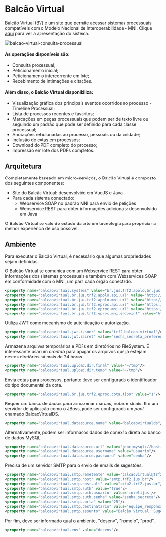 # Balcão Virtual

Balcão Virtual (BV) é um site que permite acessar sistemas processuais compatíveis com o Modelo Nacional de Interoperabilidade - MNI. Clique [aqui](https://docs.google.com/presentation/d/11qFey-qboRy3G0X4thrT3370daoDSTCRetbv_LfDOSc/edit?usp=sharing) para ver a apresentação do sistema.

![balcao-virtual-consulta-processual](https://user-images.githubusercontent.com/4137623/54284473-bec09a00-457e-11e9-9864-c3baf411792d.png)

#### As operações disponíveis são:
- Consulta processual;
- Peticionamento inicial;
- Peticionamento intercorrente em lote;
- Recebimento de intimações e citações.

#### Além disso, o Balcão Virtual disponibiliza:
- Visualização gráfica dos principais eventos ocorridos no processo - Timeline Processual;
- Lista de processos recentes e favoritos;
- Marcações em peças processuais que podem ser de texto livre ou seguindo um padrão que pode ser definido para cada classe processual;
- Anotações relacionadas ao processo, pessoais ou da unidade;
- Inclusão de cotas em processos;
- Download do PDF completo do processo;
- Impressão em lote dos PDFs completos.

## Arquitetura

Completamente baseado em micro-serviços, o Balcão Virtual é composto dos seguintes componentes:
- Site do Balcão Virtual: desenvolvido em VueJS e Java
- Para cada sistema conectado:
  - Webservice SOAP no padrão MNI para envio de petições
  - Webservice REST para obter informações adicionais: desenvolvido em Java

O Balcão Virtual se vale do estado da arte em tecnologia para propriciar a melhor experiência de uso possível.

## Ambiente

Para executar o Balcão Virtual, é necessário que algumas propriedades sejam definidas.

O Balcão Virtual se comunica com um Webservice REST para obter informações dos sistemas processuais e também com Webservices SOAP em conformidade com o MNI, um para cada órgão conectado.

```xml
<property name="balcaovirtual.systems" value="br.jus.trf2.apolo,br.jus.trf2.eproc"/>
<property name="balcaovirtual.br.jus.trf2.apolo.api.url" value="http://host/ApoloWS/api"/>
<property name="balcaovirtual.br.jus.trf2.apolo.mni.url" value="http://host/servico-intercomunicacao-2.2.2-mtom/trf2/?wsdl"/>
<property name="balcaovirtual.br.jus.trf2.eproc.api.url" value="https://host/eproc-api/api/v1"/>
<property name="balcaovirtual.br.jus.trf2.eproc.mni.url" value="https://host/eproc/wsdl.php?srv=intercomunicacao2.2"/>
<property name="balcaovirtual.br.jus.trf2.eproc.mni.endpoint" value="https://host/eproc/ws/controlador_ws.php?srv=intercomunicacao2.2"/>
```

Utiliza JWT como mecanismo de autenticação e autorização.

```xml
<property name="balcaovirtual.jwt.issuer" value="trf2-balcao-virtual"/>
<property name="balcaovirtual.jwt.secret" value="senha_secreta_preferencialmente_guid"/>
```

Armazena arquivos temporários e PDFs em diretórios no FileSystem. É interessante usar um *crontab* para apagar os arquivos que já estejam nestes diretórios há mais de 24 horas.

```xml
<property name="balcaovirtual.upload.dir.final" value="~/tmp"/>
<property name="balcaovirtual.upload.dir.temp" value="~/tmp"/>
```

Envia cotas para processos, portanto deve ser configurado o identificador do tipo documental da cota.

```xml
<property name="balcaovirtual.br.jus.trf2.eproc.cota.tipo" value="1"/>
```

Requer um banco de dados para armazenar marcas, notas e sinais. Em um servidor de aplicação como o JBoss, pode ser configurado um _pool_ chamado BalcaoVirtualDS. 

```xml
<property name="balcaovirtual.datasource.name" value="balcaovirtualds"/>
```

Alternativamente, podem ser informados dados de conexão direta ao banco de dados MySQL.

```xml
<property name="balcaovirtual.datasource.url" value="jdbc:mysql://host/balcaovirtual"/>
<property name="balcaovirtual.datasource.username" value="usuario"/>
<property name="balcaovirtual.datasource.password" value="senha"/>
```

Precisa de um servidor SMTP para o envio de emails de sugestões.

```xml
<property name="balcaovirtual.smtp.remetente" value="balcaovirtual@trf2.jus.br"/>
<property name="balcaovirtual.smtp.host" value="smtp.trf2.jus.br"/>
<property name="balcaovirtual.smtp.host.alt" value="smtp2.trf2.jus.br"/>
<property name="balcaovirtual.smtp.auth" value="true"/>
<property name="balcaovirtual.smtp.auth.usuario" value="intelijus"/>
<property name="balcaovirtual.smtp.auth.senha" value="senha_secreta"/>
<property name="balcaovirtual.smtp.porta" value="25"/>
<property name="balcaovirtual.smtp.destinatario" value="equipe_responsavel@trf2.jus.br"/>
<property name="balcaovirtual.smtp.assunto" value="Balcão Virtual: Sugestão"/>
```

Por fim, deve ser informado qual o ambiente, "desenv", "homolo", "prod".

```xml
<property name="balcaovirtual.env" value="desenv"/>
```
